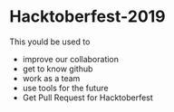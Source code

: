 # Hacktoberfest-2019
This yould be used to 
- improve our collaboration 
- get to know github
- work as a team
- use tools for the future
- Get Pull Request for Hacktoberfest
